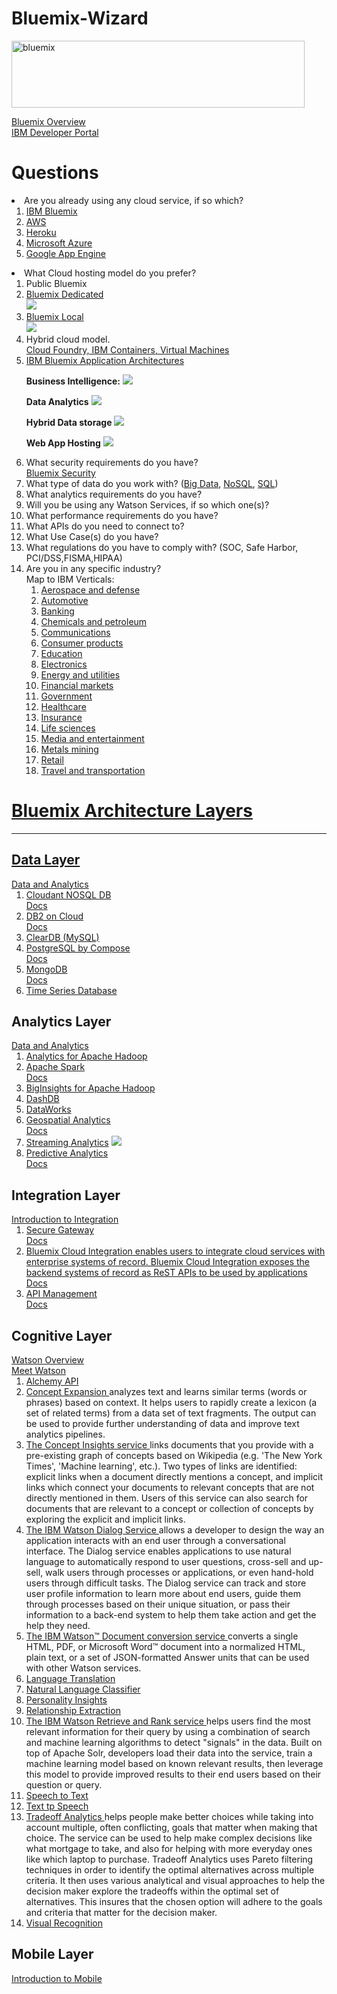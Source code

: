 # Bluemix-Wizard

<img src="https://farm2.staticflickr.com/1639/24243821399_d12625bee2.jpg" width="469" height="107" alt="bluemix"><p>
<a href="https://www.ng.bluemix.net/docs/overview/index.html">Bluemix Overview</a><br>
<a href="https://developer.ibm.com/centers/">IBM Developer Portal</a>
<h1>Questions</h1>
<li>Are you already using any cloud service, if so which?
<ol>
<li><a href="https://bluemix.net">IBM Bluemix</a>
<li><a href="https://aws.amazon.com/">AWS</a>
<li><a href="https://www.heroku.com/">Heroku</a>
<li><a href="https://azure.microsoft.com/">Microsoft Azure</a>
<li><a href="https://cloud.google.com/appengine/">Google App Engine</a>
</ol>
<li>What Cloud hosting model do you prefer?  
<ol>
<li>Public Bluemix 
<li><a href="https://www.ng.bluemix.net/docs/dedicated/index.html">Bluemix Dedicated</a>
<br><img src="https://www.ng.bluemix.net/docs/api/content/dedicated/images/detaileddedicated.png">
<li><a href="http://www.ibm.com/cloud-computing/bluemix/hybrid/local/">Bluemix Local</a> 
<br><img src="https://www.ng.bluemix.net/docs/api/content/overview/images/localarch.png">
<li>Hybrid cloud model. 
<br><a href="http://www.ibm.com/cloud-computing/bluemix/solutions/open-architecture/">Cloud Foundry, IBM Containers, Virtual Machines</a>
<li><a href="https://www.ng.bluemix.net/docs/api/content/manageapps/app_architecture/index.html#main">IBM Bluemix Application Architectures</a>
<p><b>Business Intelligence:</b>
<img src="https://www.ng.bluemix.net/docs/api/content/manageapps/app_architecture/images/crm/Full_CRM.png">
<p><b>Data Analytics</b>
<img src="https://www.ng.bluemix.net/docs/api/content/manageapps/app_architecture/images/iot/Full_IoT.png">
<p><b>Hybrid Data storage</b> 
<img src="https://www.ng.bluemix.net/docs/api/content/manageapps/app_architecture/images/webapp/Full_Web_App_Hosting_CF.png">
<p><b>Web App Hosting</b>
<img src="https://www.ng.bluemix.net/docs/api/content/manageapps/app_architecture/images/hybrid/Full_Hybrid_Data_Storage_Containers.png">
<p>
<li>What security requirements do you have?
<br><a href="https://www.ng.bluemix.net/docs/security/index.html">Bluemix Security</a>
<li>What type of data do you work with? (<a href="http://www.ibm.com/big-data/us/en/">Big Data</a>, <a href="http://www.ibmbigdatahub.com/blog/behind-buzz-about-nosql">NoSQL</a>, <a href="https://console.ng.bluemix.net/catalog/services/sql-database">SQL</a>)
<li>What analytics requirements do you have?
<li>Will you be using any Watson Services, if so which one(s)?
<li>What performance requirements do you have?
<li>What APIs do you need to connect to?
<li>What Use Case(s) do you have? 
<li>What regulations do you have to comply with? (SOC, Safe Harbor, PCI/DSS,FISMA,HIPAA)
<li>Are you in any specific industry?
<br>Map to IBM Verticals:
<ol>
<li><a href="http://www-935.ibm.com/industries/aerospacedefense/">Aerospace and defense</a>
<li><a href="http://www-935.ibm.com/industries/automotive/">Automotive 
<li><a href="http://www-935.ibm.com/industries/banking/">Banking
<li>Chemicals and petroleum
<li><a href="http://www-935.ibm.com/industries/communication/">Communications
<li>Consumer products
<li><a href="http://www-935.ibm.com/industries/education/">Education
<li><a href="http://www-935.ibm.com/industries/electronics/">Electronics
<li>Energy and utilities
<li>Financial markets
<li><a href="http://www-935.ibm.com/industries/government/">Government
<li><a href="http://www-935.ibm.com/industries/healthcare/">Healthcare
<li><a href="http://www-935.ibm.com/industries/insurance/">Insurance
<li>Life sciences
<li>Media and entertainment
<li>Metals mining
<li><a href="http://www-935.ibm.com/industries/retail/">Retail
<li>Travel and transportation
</ol>
</ol>

<h1>Bluemix Architecture Layers</h1>
<hr>

<h2> Data Layer</h2>
<a href="http://www.ibm.com/cloud-computing/bluemix/solutions/data-analytics/">Data and Analytics</a>
<ol>
<li><a href="https://console.ng.bluemix.net/catalog/services/cloudant-nosql-db/">Cloudant NOSQL DB</a>
<br><a href="https://console.ng.bluemix.net/catalog/services/cloudant-nosql-db/index.html">Docs</a>
<li><a href="https://console.ng.bluemix.net/catalog/services/ibm-db2-on-cloud/">DB2 on Cloud</a>
<br><a href="https://www.ng.bluemix.net/docs/services/DB2OnCloud/index.html">Docs</a>
<li><a href="https://console.ng.bluemix.net/catalog/services/cleardb-mysql-database/">ClearDB (MySQL)</a>
<li><a href="https://console.ng.bluemix.net/catalog/services/postgresql-by-compose/">PostgreSQL by Compose</a>
<br><a href="https://docs.compose.io/getting-started/compose.html">Docs</a>
<li><a href="https://console.ng.bluemix.net/catalog/services/mongodb-by-compose/">MongoDB</a>
<br><a href="https://console.ng.bluemix.net/catalog/services/mongodb-by-compose/index.html">Docs</a>
<li><a href="https://console.ng.bluemix.net/catalog/services/time-series-database/">Time Series Database</a>
</ol>

<h2>Analytics Layer</h2>
<a href="http://www.ibm.com/cloud-computing/bluemix/solutions/data-analytics/">Data and Analytics</a>
<ol>
<li><a href="https://console.ng.bluemix.net/catalog/services/analytics-for-apache-hadoop/">Analytics for Apache Hadoop</a>
<li><a href="https://console.ng.bluemix.net/catalog/services/apache-spark/">Apache Spark</a>
<br><a href="https://www.ng.bluemix.net/docs/services/AnalyticsforApacheSpark/index.html">Docs</a>
<li><a href="https://console.ng.bluemix.net/catalog/services/biginsights-for-apache-hadoop/">BigInsights for Apache Hadoop</a>
<li><a href="https://console.ng.bluemix.net/catalog/services/dashdb/">DashDB</a>
<li><a href="https://console.ng.bluemix.net/catalog/services/dataworks/">DataWorks</a>
<li><a href="https://console.ng.bluemix.net/catalog/services/geospatial-analytics/">Geospatial Analytics</a>
<br><a href="https://www.ng.bluemix.net/docs/#services/geospatial/index.html#geospatial">Docs</a>
<li><a href="https://console.ng.bluemix.net/catalog/services/streaming-analytics/">Streaming Analytics</a>
<img src="https://streams-app-broker.ng.bluemix.net/public/StreamsConsole1.png">
<li><a href="https://console.ng.bluemix.net/catalog/services/predictive-analytics/">Predictive Analytics</a>
<br><a href="http://www.ng.bluemix.net/docs/#services/PredictiveModeling/index.html">Docs</a>
</ol>

<h2>Integration Layer</h2>
<a href="http://www.ibm.com/cloud-computing/bluemix/solutions/integration/">Introduction to Integration</a>
<ol>
<li><a href="https://console.ng.bluemix.net/catalog/services/secure-gateway/">Secure Gateway</a>
<br><a href="https://console.ng.bluemix.net/catalog/services/secure-gateway/index.html">Docs</a>
<li><a href="https://console.ng.bluemix.net/catalog/services/cloud-integration/">Bluemix Cloud Integration enables users to integrate cloud services with enterprise systems of record. Bluemix Cloud Integration exposes the backend systems of record as ReST APIs to be used by applications</a>
<br><a href="https://console.ng.bluemix.net/catalog/services/cloud-integration/index.html">Docs</a>
<li><a href="https://console.ng.bluemix.net/catalog/services/api-management/">API Management</a>
<br><a href="https://www.ng.bluemix.net/docs/services/APIManagement/index.html">Docs</a>
</ol>

<h2>Cognitive Layer</h2>
<a href="http://www.ibm.com/cloud-computing/bluemix/solutions/watson/">Watson Overview</a>
<br><a href="http://www.ibm.com/smarterplanet/us/en/ibmwatson/">Meet Watson</a>
<ol>
<li><a href="https://console.ng.bluemix.net/catalog/services/alchemyapi/">Alchemy API</a>
<li><a href="https://console.ng.bluemix.net/catalog/services/concept-expansion/">Concept Expansion </a> analyzes text and learns similar terms (words or phrases) based on context. It helps users to rapidly create a lexicon (a set of related terms) from a data set of text fragments. The output can be used to provide further understanding of data and improve text analytics pipelines.
<li><a href="https://console.ng.bluemix.net/catalog/services/concept-insights/">The Concept Insights service </a> links documents that you provide with a pre-existing graph of concepts based on Wikipedia (e.g. 'The New York Times', 'Machine learning', etc.). Two types of links are identified: explicit links when a document directly mentions a concept, and implicit links which connect your documents to relevant concepts that are not directly mentioned in them. Users of this service can also search for documents that are relevant to a concept or collection of concepts by exploring the explicit and implicit links.
<li><a href="https://console.ng.bluemix.net/catalog/services/dialog/">The IBM Watson Dialog Service </a> allows a developer to design the way an application interacts with an end user through a conversational interface. The Dialog service enables applications to use natural language to automatically respond to user questions, cross-sell and up-sell, walk users through processes or applications, or even hand-hold users through difficult tasks. The Dialog service can track and store user profile information to learn more about end users, guide them through processes based on their unique situation, or pass their information to a back-end system to help them take action and get the help they need.
<li><a href="https://console.ng.bluemix.net/catalog/services/document-conversion/">The IBM Watson™ Document conversion service </a> converts a single HTML, PDF, or Microsoft Word™ document into a normalized HTML, plain text, or a set of JSON-formatted Answer units that can be used with other Watson services.
<li><a href="https://console.ng.bluemix.net/catalog/services/language-translation/">Language Translation</a>
<li><a href="https://console.ng.bluemix.net/catalog/services/natural-language-classifier/">Natural Language Classifier</a>
<li><a href="https://console.ng.bluemix.net/catalog/services/personality-insights/">Personality Insights</a>
<li><a href="https://console.ng.bluemix.net/catalog/services/relationship-extraction/">Relationship Extraction</a>
<li><a href="https://console.ng.bluemix.net/catalog/services/retrieve-and-rank/">The IBM Watson Retrieve and Rank service </a> helps users find the most relevant information for their query by using a combination of search and machine learning algorithms to detect "signals" in the data. Built on top of Apache Solr, developers load their data into the service, train a machine learning model based on known relevant results, then leverage this model to provide improved results to their end users based on their question or query.
<li><a href="https://console.ng.bluemix.net/catalog/services/speech-to-text/">Speech to Text</a>
<li><a href="https://console.ng.bluemix.net/catalog/services/text-to-speech/">Text tp Speech</a>
<li><a href="https://console.ng.bluemix.net/catalog/services/tradeoff-analytics/">Tradeoff Analytics </a> helps people make better choices while taking into account multiple, often conflicting, goals that matter when making that choice. The service can be used to help make complex decisions like what mortgage to take, and also for helping with more everyday ones like which laptop to purchase. Tradeoff Analytics uses Pareto filtering techniques in order to identify the optimal alternatives across multiple criteria. It then uses various analytical and visual approaches to help the decision maker explore the tradeoffs within the optimal set of alternatives. This insures that the chosen option will adhere to the goals and criteria that matter for the decision maker.
<li><a href="https://console.ng.bluemix.net/catalog/services/visual-recognition/">Visual Recognition</a>
</ol>

<h2>Mobile Layer</h2>
<a href="http://www.ibm.com/cloud-computing/bluemix/solutions/mobilefirst/">Introduction to Mobile</a>  


